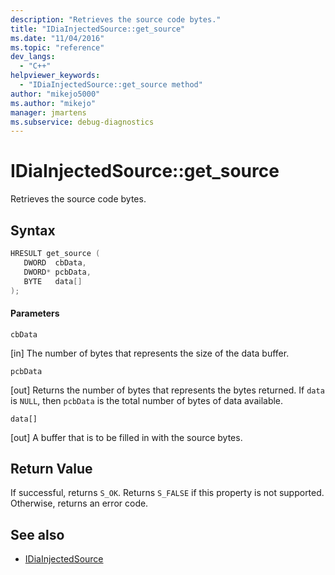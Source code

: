 ```yaml
---
description: "Retrieves the source code bytes."
title: "IDiaInjectedSource::get_source"
ms.date: "11/04/2016"
ms.topic: "reference"
dev_langs:
  - "C++"
helpviewer_keywords:
  - "IDiaInjectedSource::get_source method"
author: "mikejo5000"
ms.author: "mikejo"
manager: jmartens
ms.subservice: debug-diagnostics
---
```

# IDiaInjectedSource::get_source

Retrieves the source code bytes.

## Syntax

```C++
HRESULT get_source ( 
   DWORD  cbData,
   DWORD* pcbData,
   BYTE   data[]
);
```

#### Parameters
 `cbData`

[in] The number of bytes that represents the size of the data buffer.

 `pcbData`

[out] Returns the number of bytes that represents the bytes returned. If `data` is `NULL`, then `pcbData` is the total number of bytes of data available.

 `data[]`

[out] A buffer that is to be filled in with the source bytes.

## Return Value
 If successful, returns `S_OK`. Returns `S_FALSE` if this property is not supported. Otherwise, returns an error code.

## See also
- [IDiaInjectedSource](../../debugger/debug-interface-access/idiainjectedsource.md)
